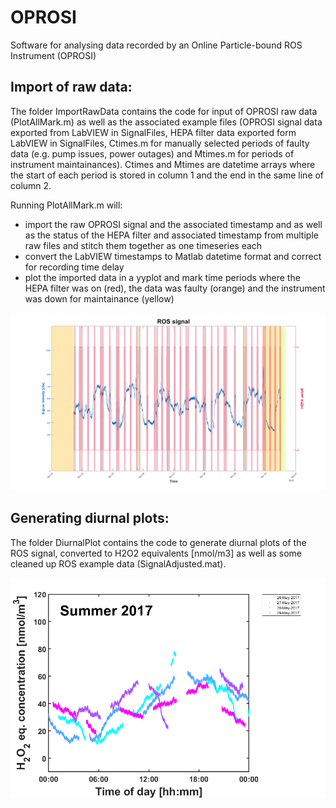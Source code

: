 # OPROSI
Software for analysing data recorded by an Online Particle-bound ROS Instrument (OPROSI)  

## Import of raw data: 
The folder ImportRawData contains the code for input of OPROSI raw data (PlotAllMark.m) as well as the associated example files (OPROSI signal data exported from LabVIEW in SignalFiles, HEPA filter data exported form LabVIEW in SignalFiles, Ctimes.m for manually selected periods of faulty data (e.g. pump issues, power outages) and Mtimes.m for periods of instrument maintainances).
Ctimes and Mtimes are datetime arrays where the start of each period is stored in column 1 and the end in the same line of column 2.  

Running PlotAllMark.m will:  
- import the raw OPROSI signal and the associated timestamp and as well as the status of the HEPA filter and associated timestamp from multiple raw files and stitch them together as one timeseries each  
- convert the LabVIEW timestamps to Matlab datetime format and correct for recording time delay  
- plot the imported data in a yyplot and mark time periods where the HEPA filter was on (red), the data was faulty (orange) and the instrument was down for maintainance (yellow)  
    
![ROSRawSignal](https://github.com/SSteimer/OPROSI/blob/master/ROSSignalRaw.png "ROS raw signal")

## Generating diurnal plots: 
The folder DiurnalPlot contains the code to generate diurnal plots of the ROS signal, converted to H2O2 equivalents [nmol/m3] as well as some cleaned up ROS example data (SignalAdjusted.mat).

![DiurnalPlot](https://github.com/SSteimer/OPROSI/blob/master/DiurnalPlot.png "Diurnal plot of the ROS signal [nmol/m3]")
